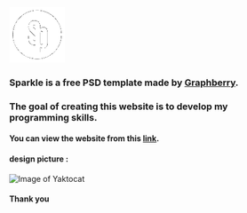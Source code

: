 ![Image of Yaktocat](https://raw.githubusercontent.com/kareem-m/sparkle/main/images/logo_light.png)
### Sparkle is a free PSD template made by [Graphberry](https://www.graphberry.com/item/sparkle-free-multipurpose-tweb-emplate).
### The goal of creating this website is to develop my programming skills.
#### You can view the website from this [link](https://kareem-m.github.io/sparkle/).
#### design picture :
![Image of Yaktocat](https://graphberry-imgs.imgix.net/sparkle-free-multipurpose-tweb-emplate-201.jpg?auto=compress,format&q=80&w=800)
#### Thank you
